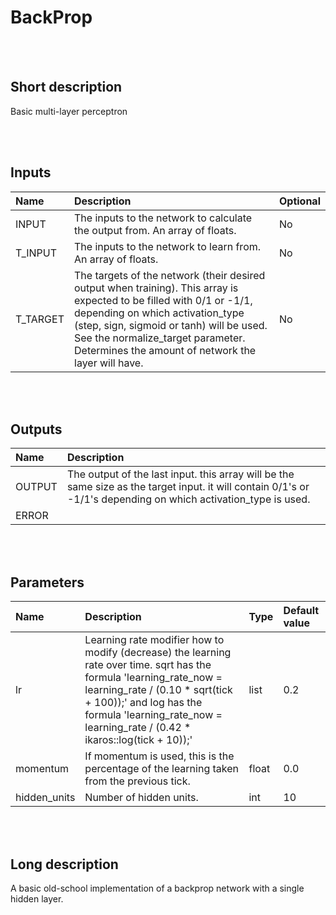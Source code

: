 # BackProp


<br><br>
## Short description

Basic multi-layer perceptron

<br><br>

## Inputs

|Name|Description|Optional|
|:----|:-----------|:-------|
|INPUT|The inputs to the network to calculate the output from. An array of floats.|No|
|T_INPUT|The inputs to the network to learn from. An array of floats.|No|
|T_TARGET|The targets of the network (their desired output when training).  This array is expected to be filled with 0/1 or -1/1, depending on which activation_type  (step, sign, sigmoid or tanh) will be used. See the normalize_target parameter.  Determines the amount of network the layer will have.|No|

<br><br>

## Outputs

|Name|Description|
|:----|:-----------|
|OUTPUT|The output of the last input. this array will be the same size  as the target input. it will contain 0/1's or -1/1's depending on which activation_type  is used.|
|ERROR||

<br><br>

## Parameters

|Name|Description|Type|Default value|
|:----|:-----------|:----|:-------------|
|lr|Learning rate modifier how to modify (decrease) the learning rate over time.  sqrt has the formula 'learning_rate_now = learning_rate / (0.10 * sqrt(tick + 100));' and  log has the formula 'learning_rate_now = learning_rate / (0.42 * ikaros::log(tick + 10));'|list|0.2|
|momentum|If momentum is used, this is the percentage of the learning taken from the previous tick.|float|0.0|
|hidden_units|Number of hidden units.|int|10|

<br><br>
## Long description
A basic old-school implementation of a backprop network with a single hidden layer.